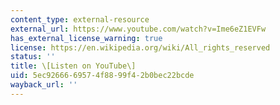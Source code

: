 ```yaml
---
content_type: external-resource
external_url: https://www.youtube.com/watch?v=Ime6eZ1EVFw
has_external_license_warning: true
license: https://en.wikipedia.org/wiki/All_rights_reserved
status: ''
title: \[Listen on YouTube\]
uid: 5ec92666-6957-4f88-99f4-2b0bec22bcde
wayback_url: ''
---
```


